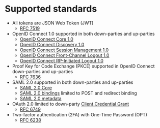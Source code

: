 # Supported standards

- All tokens are JSON Web Token (JWT)
  - [RFC 7519](https://tools.ietf.org/html/rfc7519)
- OpenID Connect 1.0 supported in both down-parties and up-parties
   - [OpenID Connect Core 1.0](http://openid.net/specs/openid-connect-core-1_0.html)
   - [OpenID Connect Discovery 1.0](https://openid.net/specs/openid-connect-discovery-1_0.html)
   - [OpenID Connect Session Management 1.0 ](http://openid.net/specs/openid-connect-session-1_0.html)
   - [OpenID Connect Front-Channel Logout 1.0](http://openid.net/specs/openid-connect-frontchannel-1_0.html)
   - [OpenID Connect RP-Initiated Logout 1.0](https://openid.net/specs/openid-connect-rpinitiated-1_0.html)
- Proof Key for Code Exchange (PKCE) supported in OpenID Connect down-parties and up-parties
  - [RFC 7636](https://tools.ietf.org/html/rfc7636)
- SAML 2.0 supported in both down-parties and up-parties
  - [SAML 2.0 Core](https://docs.oasis-open.org/security/saml/v2.0/saml-core-2.0-os.pdf)
  - [SAML 2.0 bindings](https://docs.oasis-open.org/security/saml/v2.0/saml-bindings-2.0-os.pdf) limited to POST and redirect binding
  - [SAML 2.0 metadata](https://docs.oasis-open.org/security/saml/v2.0/saml-metadata-2.0-os.pdf)
- OAuth 2.0 limited to down-party [Client Credential Grant](https://datatracker.ietf.org/doc/html/rfc6749#section-4.4)
  - [RFC 6749](https://datatracker.ietf.org/doc/html/rfc6749)
- Two-factor authentication (2FA) with One-Time Password (OPT)
  - [RFC 6238](https://datatracker.ietf.org/doc/html/rfc6238)
